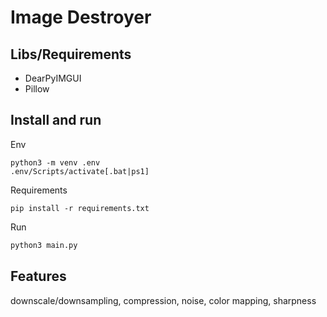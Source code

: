 # Image Destroyer

## Libs/Requirements
 - DearPyIMGUI
 - Pillow

## Install and run

Env
```
python3 -m venv .env
.env/Scripts/activate[.bat|ps1]
```
Requirements
```
pip install -r requirements.txt
```
Run
```python
python3 main.py
```

## Features
downscale/downsampling, compression, noise, color mapping, sharpness
